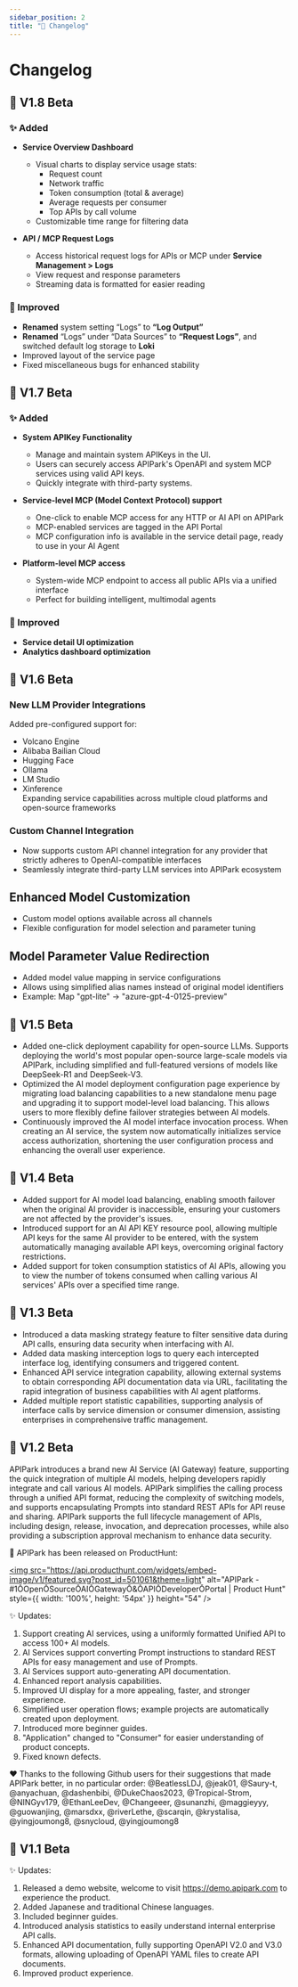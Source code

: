 ```yaml
---
sidebar_position: 2
title: "📜 Changelog"
---
```


# Changelog
## 🎉 V1.8 Beta
### ✨ Added
- **Service Overview Dashboard**
  - Visual charts to display service usage stats:
    - Request count
    - Network traffic
    - Token consumption (total & average)
    - Average requests per consumer
    - Top APIs by call volume
  - Customizable time range for filtering data

- **API / MCP Request Logs**
  - Access historical request logs for APIs or MCP under **Service Management > Logs**
  - View request and response parameters
  - Streaming data is formatted for easier reading

### 🎨 Improved

- **Renamed** system setting “Logs” to **“Log Output”**
- **Renamed** “Logs” under “Data Sources” to **“Request Logs”**, and switched default log storage to **Loki**
- Improved layout of the service page
- Fixed miscellaneous bugs for enhanced stability

## 🎉 V1.7 Beta
### ✨ Added
- **System APIKey Functionality**
  - Manage and maintain system APIKeys in the UI.
  - Users can securely access APIPark's OpenAPI and system MCP services using valid API keys.
  - Quickly integrate with third-party systems.
- **Service-level MCP (Model Context Protocol) support**
  - One-click to enable MCP access for any HTTP or AI API on APIPark  
  - MCP-enabled services are tagged in the API Portal  
  - MCP configuration info is available in the service detail page, ready to use in your AI Agent

- **Platform-level MCP access**
  - System-wide MCP endpoint to access all public APIs via a unified interface
  - Perfect for building intelligent, multimodal agents
### 🎨 Improved
- **Service detail UI optimization**
- **Analytics dashboard optimization**  
## 🎉 V1.6 Beta
### New LLM Provider Integrations
Added pre-configured support for:
- Volcano Engine
- Alibaba Bailian Cloud 
- Hugging Face
- Ollama
- LM Studio
- Xinference  
Expanding service capabilities across multiple cloud platforms and open-source frameworks

### Custom Channel Integration
- Now supports custom API channel integration for any provider that strictly adheres to OpenAI-compatible interfaces
- Seamlessly integrate third-party LLM services into APIPark ecosystem

## Enhanced Model Customization
- Custom model options available across all channels
- Flexible configuration for model selection and parameter tuning

## Model Parameter Value Redirection
- Added model value mapping in service configurations
- Allows using simplified alias names instead of original model identifiers
- Example: Map "gpt-lite" → "azure-gpt-4-0125-preview"

## 🎉 V1.5 Beta
- Added one-click deployment capability for open-source LLMs. Supports deploying the world's most popular open-source large-scale models via APIPark, including simplified and full-featured versions of models like DeepSeek-R1 and DeepSeek-V3.
- Optimized the AI model deployment configuration page experience by migrating load balancing capabilities to a new standalone menu page and upgrading it to support model-level load balancing. This allows users to more flexibly define failover strategies between AI models.
- Continuously improved the AI model interface invocation process. When creating an AI service, the system now automatically initializes service access authorization, shortening the user configuration process and enhancing the overall user experience.


## 🎉 V1.4 Beta

- Added support for AI model load balancing, enabling smooth failover when the original AI provider is inaccessible, ensuring your customers are not affected by the provider's issues.
- Introduced support for an AI API KEY resource pool, allowing multiple API keys for the same AI provider to be entered, with the system automatically managing available API keys, overcoming original factory restrictions.
- Added support for token consumption statistics of AI APIs, allowing you to view the number of tokens consumed when calling various AI services' APIs over a specified time range.

## 🎉 V1.3 Beta

- Introduced a data masking strategy feature to filter sensitive data during API calls, ensuring data security when interfacing with AI.
- Added data masking interception logs to query each intercepted interface log, identifying consumers and triggered content.
- Enhanced API service integration capability, allowing external systems to obtain corresponding API documentation data via URL, facilitating the rapid integration of business capabilities with AI agent platforms.
- Added multiple report statistic capabilities, supporting analysis of interface calls by service dimension or consumer dimension, assisting enterprises in comprehensive traffic management.

## 🎉 V1.2 Beta
APIPark introduces a brand new AI Service (AI Gateway) feature, supporting the quick integration of multiple AI models, helping developers rapidly integrate and call various AI models. APIPark simplifies the calling process through a unified API format, reducing the complexity of switching models, and supports encapsulating Prompts into standard REST APIs for API reuse and sharing. APIPark supports the full lifecycle management of APIs, including design, release, invocation, and deprecation processes, while also providing a subscription approval mechanism to enhance data security.

🦄 APIPark has been released on ProductHunt:

<a href="https://www.producthunt.com/posts/apipark?embed=true&utm_source=badge-featured&utm_medium=badge&utm_souce=badge-apipark" target="_blank" rel="noopener"><img src="https://api.producthunt.com/widgets/embed-image/v1/featured.svg?post_id=501061&theme=light" alt="APIPark - &#0035;1&#00332;Open&#00332;Source&#00332;AI&#00332;Gateway&#00332;&#0038;&#00332;API&#00332;Developer&#00332;Portal | Product Hunt" style={{ width: '100%', height: '54px' }}  height="54" /></a>


✨ Updates:
1. Support creating AI services, using a uniformly formatted Unified API to access 100+ AI models.
2. AI Services support converting Prompt instructions to standard REST APIs for easy management and use of Prompts.
3. AI Services support auto-generating API documentation.
4. Enhanced report analysis capabilities.
5. Improved UI display for a more appealing, faster, and stronger experience.
6. Simplified user operation flows; example projects are automatically created upon deployment.
7. Introduced more beginner guides.
8. "Application" changed to "Consumer" for easier understanding of product concepts.
9. Fixed known defects.

❤️ Thanks to the following Github users for their suggestions that made APIPark better, in no particular order:
@BeatlessLDJ, @jeak01, @Saury-t, @anyachuan, @dashenbibi, @DukeChaos2023, @Tropical-Strom, @NINGyv179, @EthanLeeDev, @Changeeer, @sunanzhi, @maggieyyy, @guowanjing, @marsdxx, @riverLethe, @scarqin, @krystalisa, @yingjoumong8, @snycloud, @yingjoumong8


## 🎉 V1.1 Beta
✨ Updates:
1. Released a demo website, welcome to visit https://demo.apipark.com to experience the product.
2. Added Japanese and traditional Chinese languages.
3. Included beginner guides.
4. Introduced analysis statistics to easily understand internal enterprise API calls.
5. Enhanced API documentation, fully supporting OpenAPI V2.0 and V3.0 formats, allowing uploading of OpenAPI YAML files to create API documents.
6. Improved product experience.